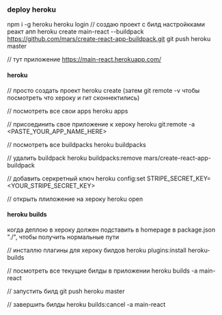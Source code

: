 ### deploy heroku
npm i -g heroku
heroku login
// создаю проект с билд настройкками реакт апп
heroku create main-react --buildpack https://github.com/mars/create-react-app-buildpack.git
git push heroku master

// тут приложение
https://main-react.herokuapp.com/



#### heroku 
// просто создать проект 
heroku create (затем git remote -v чтобы посмотреть что хероку и гит сконнектились)

// посмотреть все свои apps 
heroku apps

// присоединить свое приложение к хероку
heroku git:remote -a <PASTE_YOUR_APP_NAME_HERE>

// посмотреть все buildpacks
heroku buildpacks

// удалить buildpack
heroku buildpacks:remove mars/create-react-app-buildpack

// добавить серкретный ключ
heroku config:set STRIPE_SECRET_KEY=<YOUR_STRIPE_SECRET_KEY>

// открыть плиложение на хероку
heroku open



#### heroku builds
когда деплою в хероку должен подставить в homepage в package.json "./", чтобы получить нормальные пути

// инсталлю плагины для хероку билдов
heroku plugins:install heroku-builds

// посмотреть все текущие билды в приложении
heroku builds -a main-react

// запустить билд
git push heroku master

// завершить билды
heroku builds:cancel -a main-react
